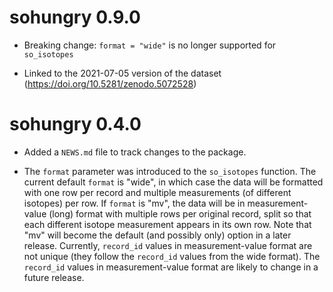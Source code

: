 # sohungry 0.9.0

* Breaking change: `format = "wide"` is no longer supported for `so_isotopes`

* Linked to the 2021-07-05 version of the dataset (https://doi.org/10.5281/zenodo.5072528)

# sohungry 0.4.0

* Added a `NEWS.md` file to track changes to the package.

* The `format` parameter was introduced to the `so_isotopes` function. The current default `format` is "wide", in which case the data will be formatted with one row per record and multiple measurements (of different isotopes) per row. If `format` is "mv", the data will be in measurement-value (long) format with multiple rows per original record, split so that each different isotope measurement appears in its own row. Note that "mv" will become the default (and possibly only) option in a later release. Currently, `record_id` values in measurement-value format are not unique (they follow the `record_id` values from the wide format). The `record_id` values in measurement-value format are likely to change in a future release.

